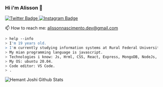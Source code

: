 ### Hi i'm Alisson 👋

<a target="_blank" href="https://twitter.com/AlissonGRN">
<img src="https://img.shields.io/badge/sidbelbase-1ca0f1?style=for-the-badge&logo=twitter&logoColor=white&link=https://twitter.com/AlissonGRN" alt="Twitter Badge">
</a>
<a target="_blank" href="https://www.instagram.com/alissongrn_/">
<img src="https://img.shields.io/badge/-sidbelbase-E1306C?style=for-the-badge&logo=Instagram&logoColor=white&link=https://www.instagram.com/alissongrn_/" alt="Instagram Badge">
</a>

📫 How to reach me: alissonnascimento.dev@gmail.com
````bash
> help --info
> I'm 19 years old.
> I'm currently studying information systems at Rural Federal University of Pernambuco.
> My mian programming language is javascript.
> Technologies i know: Js, Hrml, CSS, React, Express, MongoDB, NodeJs, Python, Java.
> My OS: ubuntu 20.04.
> Code editor: VS Code.
> .
````
![Hemant Joshi Github Stats](https://github-readme-stats.vercel.app/api?username=AlissonGrn&show_icons=true&title_color=fff&icon_color=79ff97&text_color=9f9f9f&bg_color=151515)
